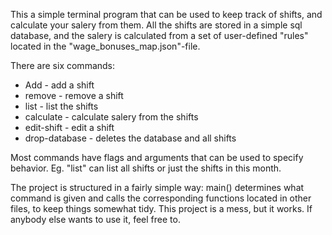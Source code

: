 This a simple terminal program that can be used to keep track of shifts, and calculate your salery from them.
All the shifts are stored in a simple sql database, and the salery is calculated from a set of user-defined "rules" located in the "wage_bonuses_map.json"-file.

There are six commands:
- Add - add a shift
- remove - remove a shift
- list - list the shifts
- calculate - calculate salery from the shifts
- edit-shift - edit a shift
- drop-database - deletes the database and all shifts

Most commands have flags and arguments that can be used to specify behavior.
Eg. "list" can list all shifts or just the shifts in this month.

The project is structured in a fairly simple way: main() determines what command is given and calls the corresponding functions located in other files, to keep things somewhat tidy.
This project is a mess, but it works. If anybody else wants to use it, feel free to.
